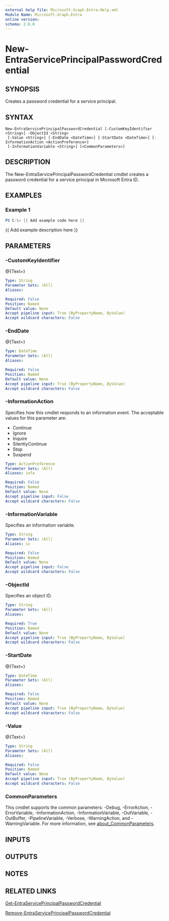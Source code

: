 ```yaml
---
external help file: Microsoft.Graph.Entra-Help.xml
Module Name: Microsoft.Graph.Entra
online version:
schema: 2.0.0
---
```


# New-EntraServicePrincipalPasswordCredential

## SYNOPSIS
Creates a password credential for a service principal.

## SYNTAX

```
New-EntraServicePrincipalPasswordCredential [-CustomKeyIdentifier <String>] -ObjectId <String>
 [-Value <String>] [-EndDate <DateTime>] [-StartDate <DateTime>] [-InformationAction <ActionPreference>]
 [-InformationVariable <String>] [<CommonParameters>]
```

## DESCRIPTION
The New-EntraServicePrincipalPasswordCredential cmdlet creates a password credential for a service principal in Microsoft Entra ID.

## EXAMPLES

### Example 1
```powershell
PS C:\> {{ Add example code here }}
```

{{ Add example description here }}

## PARAMETERS

### -CustomKeyIdentifier
@{Text=}

```yaml
Type: String
Parameter Sets: (All)
Aliases:

Required: False
Position: Named
Default value: None
Accept pipeline input: True (ByPropertyName, ByValue)
Accept wildcard characters: False
```

### -EndDate
@{Text=}

```yaml
Type: DateTime
Parameter Sets: (All)
Aliases:

Required: False
Position: Named
Default value: None
Accept pipeline input: True (ByPropertyName, ByValue)
Accept wildcard characters: False
```

### -InformationAction
Specifies how this cmdlet responds to an information event.
The acceptable values for this parameter are:

- Continue
- Ignore
- Inquire
- SilentlyContinue
- Stop
- Suspend

```yaml
Type: ActionPreference
Parameter Sets: (All)
Aliases: infa

Required: False
Position: Named
Default value: None
Accept pipeline input: False
Accept wildcard characters: False
```

### -InformationVariable
Specifies an information variable.

```yaml
Type: String
Parameter Sets: (All)
Aliases: iv

Required: False
Position: Named
Default value: None
Accept pipeline input: False
Accept wildcard characters: False
```

### -ObjectId
Specifies an object ID.

```yaml
Type: String
Parameter Sets: (All)
Aliases:

Required: True
Position: Named
Default value: None
Accept pipeline input: True (ByPropertyName, ByValue)
Accept wildcard characters: False
```

### -StartDate
@{Text=}

```yaml
Type: DateTime
Parameter Sets: (All)
Aliases:

Required: False
Position: Named
Default value: None
Accept pipeline input: True (ByPropertyName, ByValue)
Accept wildcard characters: False
```

### -Value
@{Text=}

```yaml
Type: String
Parameter Sets: (All)
Aliases:

Required: False
Position: Named
Default value: None
Accept pipeline input: True (ByPropertyName, ByValue)
Accept wildcard characters: False
```

### CommonParameters
This cmdlet supports the common parameters: -Debug, -ErrorAction, -ErrorVariable, -InformationAction, -InformationVariable, -OutVariable, -OutBuffer, -PipelineVariable, -Verbose, -WarningAction, and -WarningVariable. For more information, see [about_CommonParameters](http://go.microsoft.com/fwlink/?LinkID=113216).

## INPUTS

## OUTPUTS

## NOTES

## RELATED LINKS

[Get-EntraServicePrincipalPasswordCredential]()

[Remove-EntraServicePrincipalPasswordCredential]()

